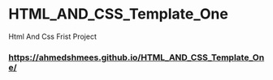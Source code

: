 # HTML_AND_CSS_Template_One
Html And Css Frist Project
### https://ahmedshmees.github.io/HTML_AND_CSS_Template_One/
